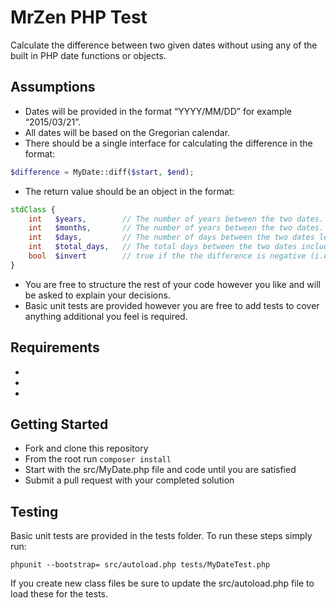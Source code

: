 MrZen PHP Test
==============

Calculate the difference between two given dates without using any of the built in PHP date functions or objects.

Assumptions
-----------

* Dates will be provided in the format “YYYY/MM/DD” for example “2015/03/21”.
* All dates will be based on the Gregorian calendar.
* There should be a single interface for calculating the difference in the format:

```php
$difference = MyDate::diff($start, $end);
```

* The return value should be an object in the format:

```php
stdClass {
    int   $years,        // The number of years between the two dates.
    int   $months,       // The number of years between the two dates.
    int   $days,         // The number of days between the two dates less the months and the years.
    int   $total_days,   // The total days between the two dates including the months and years.
    bool  $invert        // true if the the difference is negative (i.e. $start > $end).
}
```

* You are free to structure the rest of your code however you like and will be asked to explain your decisions.
* Basic unit tests are provided however you are free to add tests to cover anything additional you feel is required.


Requirements
------------
* [PHP]: http://php.net
* [Composer]: https://getcomposer.org (Installed Globally)
* [PHPUnit]: https://phpunit.de/getting-started.html (Installed Globally)


Getting Started
---------------
* Fork and clone this repository
* From the root run `composer install`
* Start with the src/MyDate.php file and code until you are satisfied
* Submit a pull request with your completed solution


Testing
-------
Basic unit tests are provided in the tests folder. To run these steps simply run:

```
phpunit --bootstrap= src/autoload.php tests/MyDateTest.php
```

If you create new class files be sure to update the src/autoload.php file to load these for the tests.

